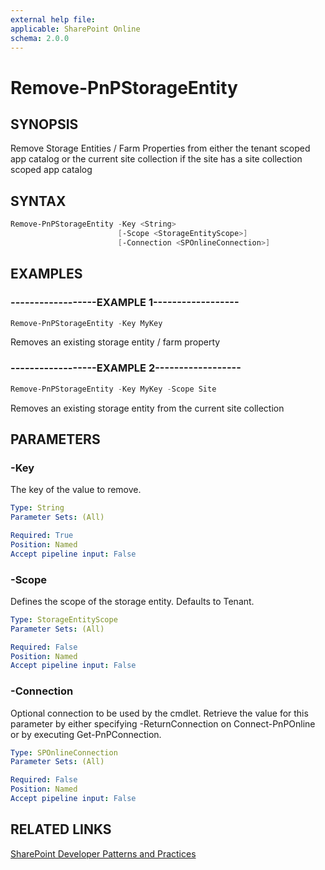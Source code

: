 ```yaml
---
external help file:
applicable: SharePoint Online
schema: 2.0.0
---
```

# Remove-PnPStorageEntity

## SYNOPSIS
Remove Storage Entities / Farm Properties from either the tenant scoped app catalog or the current site collection if the site has a site collection scoped app catalog

## SYNTAX 

```powershell
Remove-PnPStorageEntity -Key <String>
                        [-Scope <StorageEntityScope>]
                        [-Connection <SPOnlineConnection>]
```

## EXAMPLES

### ------------------EXAMPLE 1------------------
```powershell
Remove-PnPStorageEntity -Key MyKey 
```

Removes an existing storage entity / farm property

### ------------------EXAMPLE 2------------------
```powershell
Remove-PnPStorageEntity -Key MyKey -Scope Site
```

Removes an existing storage entity from the current site collection

## PARAMETERS

### -Key
The key of the value to remove.

```yaml
Type: String
Parameter Sets: (All)

Required: True
Position: Named
Accept pipeline input: False
```

### -Scope
Defines the scope of the storage entity. Defaults to Tenant.

```yaml
Type: StorageEntityScope
Parameter Sets: (All)

Required: False
Position: Named
Accept pipeline input: False
```

### -Connection
Optional connection to be used by the cmdlet. Retrieve the value for this parameter by either specifying -ReturnConnection on Connect-PnPOnline or by executing Get-PnPConnection.

```yaml
Type: SPOnlineConnection
Parameter Sets: (All)

Required: False
Position: Named
Accept pipeline input: False
```

## RELATED LINKS

[SharePoint Developer Patterns and Practices](http://aka.ms/sppnp)